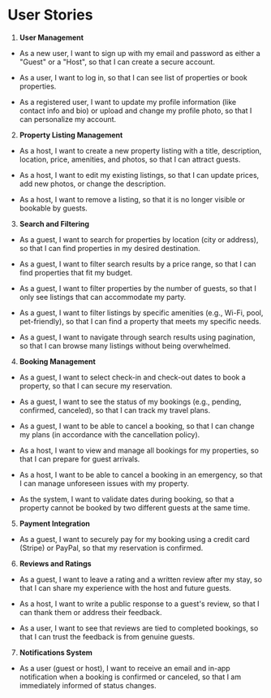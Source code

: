 # User Stories

1. **User Management**
* As a new user, I want to sign up with my email and password as either a "Guest" or a "Host", so that I can create a secure account.

* As a user, I want to log in, so that I can see list of properties or book properties.

* As a registered user, I want to update my profile information (like contact info and bio) or upload and change my profile photo, so that I can personalize my account.


2. **Property Listing Management**
* As a host, I want to create a new property listing with a title, description, location, price, amenities, and photos, so that I can attract guests.

* As a host, I want to edit my existing listings, so that I can update prices, add new photos, or change the description.

* As a host, I want to remove a listing, so that it is no longer visible or bookable by guests.

3. **Search and Filtering**
* As a guest, I want to search for properties by location (city or address), so that I can find properties in my desired destination.

* As a guest, I want to filter search results by a price range, so that I can find properties that fit my budget.

* As a guest, I want to filter properties by the number of guests, so that I only see listings that can accommodate my party.

* As a guest, I want to filter listings by specific amenities (e.g., Wi-Fi, pool, pet-friendly), so that I can find a property that meets my specific needs.

* As a guest, I want to navigate through search results using pagination, so that I can browse many listings without being overwhelmed.

4. **Booking Management**
* As a guest, I want to select check-in and check-out dates to book a property, so that I can secure my reservation.

* As a guest, I want to see the status of my bookings (e.g., pending, confirmed, canceled), so that I can track my travel plans.

* As a guest, I want to be able to cancel a booking, so that I can change my plans (in accordance with the cancellation policy).

* As a host, I want to view and manage all bookings for my properties, so that I can prepare for guest arrivals.

* As a host, I want to be able to cancel a booking in an emergency, so that I can manage unforeseen issues with my property.

* As the system, I want to validate dates during booking, so that a property cannot be booked by two different guests at the same time.

5. **Payment Integration**
* As a guest, I want to securely pay for my booking using a credit card (Stripe) or PayPal, so that my reservation is confirmed.

6. **Reviews and Ratings**
* As a guest, I want to leave a rating and a written review after my stay, so that I can share my experience with the host and future guests.

* As a host, I want to write a public response to a guest's review, so that I can thank them or address their feedback.

* As a user, I want to see that reviews are tied to completed bookings, so that I can trust the feedback is from genuine guests.

7. **Notifications System**
* As a user (guest or host), I want to receive an email and in-app notification when a booking is confirmed or canceled, so that I am immediately informed of status changes.
